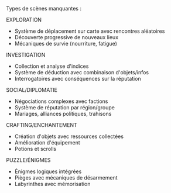
  Types de scènes manquantes :

  EXPLORATION

  - Système de déplacement sur carte avec rencontres aléatoires
  - Découverte progressive de nouveaux lieux
  - Mécaniques de survie (nourriture, fatigue)

  INVESTIGATION

  - Collection et analyse d'indices
  - Système de déduction avec combinaison d'objets/infos
  - Interrogatoires avec conséquences sur la réputation

  SOCIAL/DIPLOMATIE

  - Négociations complexes avec factions
  - Système de réputation par région/groupe
  - Mariages, alliances politiques, trahisons

  CRAFTING/ENCHANTEMENT

  - Création d'objets avec ressources collectées
  - Amélioration d'équipement
  - Potions et scrolls

  PUZZLE/ÉNIGMES

  - Énigmes logiques intégrées
  - Pièges avec mécaniques de désarmement
  - Labyrinthes avec mémorisation


